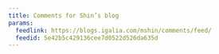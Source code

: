 ```yaml
---
title: Comments for Shin’s blog
params:
  feedlink: https://blogs.igalia.com/mshin/comments/feed/
  feedid: 5e42b5c429136cee7d0522d526da635d
---
```

